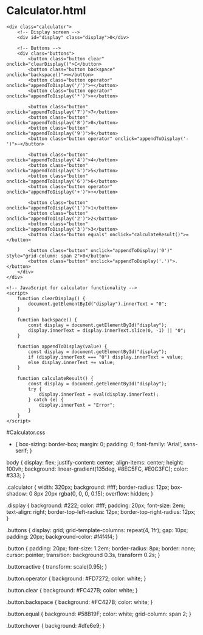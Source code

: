 # Calculator.html

<!DOCTYPE html>
<html lang="en">
<head>
    <meta charset="UTF-8">
    <meta name="viewport" content="width=device-width, initial-scale=1.0">
    <title>Elegant Calculator</title>
    <!-- Link to external CSS file -->
    <link rel="stylesheet" href="styles.css">
</head>
<body>

    <div class="calculator">
        <!-- Display screen -->
        <div id="display" class="display">0</div>

        <!-- Buttons -->
        <div class="buttons">
            <button class="button clear" onclick="clearDisplay()">C</button>
            <button class="button backspace" onclick="backspace()">⌫</button>
            <button class="button operator" onclick="appendToDisplay('/')">÷</button>
            <button class="button operator" onclick="appendToDisplay('*')">×</button>

            <button class="button" onclick="appendToDisplay('7')">7</button>
            <button class="button" onclick="appendToDisplay('8')">8</button>
            <button class="button" onclick="appendToDisplay('9')">9</button>
            <button class="button operator" onclick="appendToDisplay('-')">−</button>

            <button class="button" onclick="appendToDisplay('4')">4</button>
            <button class="button" onclick="appendToDisplay('5')">5</button>
            <button class="button" onclick="appendToDisplay('6')">6</button>
            <button class="button operator" onclick="appendToDisplay('+')">+</button>

            <button class="button" onclick="appendToDisplay('1')">1</button>
            <button class="button" onclick="appendToDisplay('2')">2</button>
            <button class="button" onclick="appendToDisplay('3')">3</button>
            <button class="button equals" onclick="calculateResult()">=</button>

            <button class="button" onclick="appendToDisplay('0')" style="grid-column: span 2">0</button>
            <button class="button" onclick="appendToDisplay('.')">.</button>
        </div>
    </div>

    <!-- JavaScript for calculator functionality -->
    <script>
        function clearDisplay() {
            document.getElementById("display").innerText = "0";
        }

        function backspace() {
            const display = document.getElementById("display");
            display.innerText = display.innerText.slice(0, -1) || "0";
        }

        function appendToDisplay(value) {
            const display = document.getElementById("display");
            if (display.innerText === "0") display.innerText = value;
            else display.innerText += value;
        }

        function calculateResult() {
            const display = document.getElementById("display");
            try {
                display.innerText = eval(display.innerText);
            } catch (e) {
                display.innerText = "Error";
            }
        }
    </script>

</body>
</html>


#Calculator.css

* {
    box-sizing: border-box;
    margin: 0;
    padding: 0;
    font-family: 'Arial', sans-serif;
}

body {
    display: flex;
    justify-content: center;
    align-items: center;
    height: 100vh;
    background: linear-gradient(135deg, #8EC5FC, #E0C3FC);
    color: #333;
}

.calculator {
    width: 320px;
    background: #fff;
    border-radius: 12px;
    box-shadow: 0 8px 20px rgba(0, 0, 0, 0.15);
    overflow: hidden;
}

.display {
    background: #222;
    color: #fff;
    padding: 20px;
    font-size: 2em;
    text-align: right;
    border-top-left-radius: 12px;
    border-top-right-radius: 12px;
}

.buttons {
    display: grid;
    grid-template-columns: repeat(4, 1fr);
    gap: 10px;
    padding: 20px;
    background-color: #f4f4f4;
}

.button {
    padding: 20px;
    font-size: 1.2em;
    border-radius: 8px;
    border: none;
    cursor: pointer;
    transition: background 0.3s, transform 0.2s;
}

.button:active {
    transform: scale(0.95);
}

.button.operator {
    background: #FD7272;
    color: white;
}

.button.clear {
    background: #FC427B;
    color: white;
}

.button.backspace {
    background: #FC427B;
    color: white;
}

.button.equal {
    background: #58B19F;
    color: white;
    grid-column: span 2;
}

.button:hover {
    background: #dfe6e9;
}
